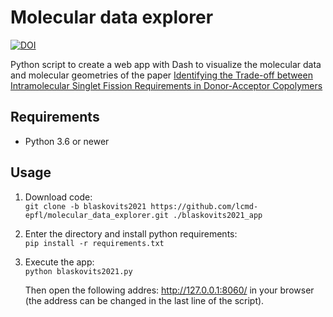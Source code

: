 # Molecular data explorer


[![DOI](https://zenodo.org/badge/DOI/10.5281/zenodo.4382473.svg)](https://doi.org/10.5281/zenodo.4382473)

Python script to create a web app with Dash to visualize the molecular data and molecular geometries of the paper [Identifying the Trade-off between Intramolecular Singlet Fission Requirements in Donor-Acceptor Copolymers](https://chemrxiv.org/articles/preprint/Identifying_the_Trade-off_between_Intramolecular_Singlet_Fission_Requirements_in_Donor-Acceptor_Copolymers/13333475/1)

## Requirements
- Python 3.6 or newer



## Usage

1. Download code: <br/>
	 `git clone -b blaskovits2021 https://github.com/lcmd-epfl/molecular_data_explorer.git ./blaskovits2021_app`

2. Enter the directory and install python requirements: <br/>
	`pip install -r requirements.txt`

3. Execute the app:  <br/>
	`python blaskovits2021.py` 

	Then open the following addres: http://127.0.0.1:8060/ in your browser (the address can be changed in the last line of the script).